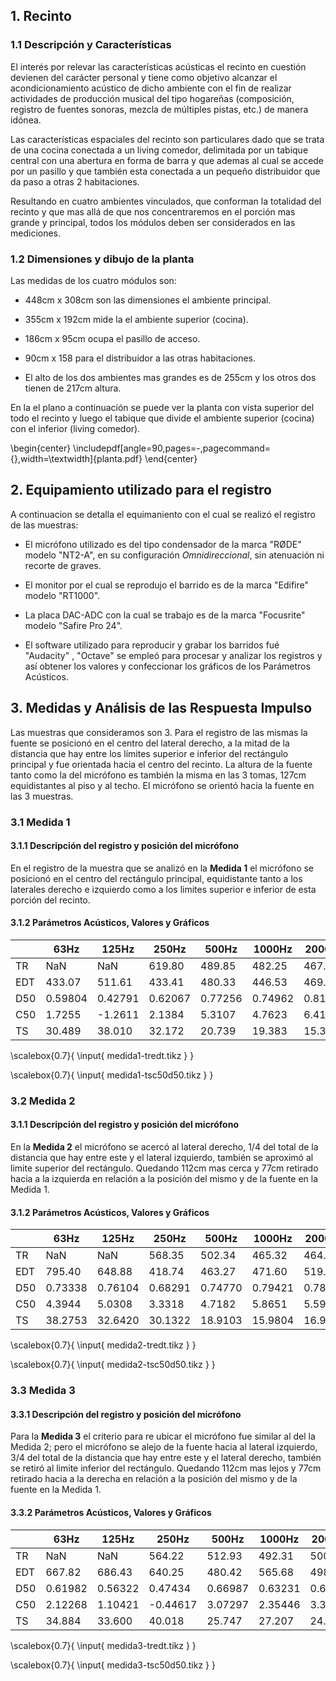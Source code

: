 ## 1. Recinto

### 1.1 Descripción y Características

El interés por relevar las características acústicas el recinto en cuestión
devienen del carácter personal y tiene como objetivo alcanzar el
acondicionamiento acústico de dicho ambiente con el fin de realizar 
actividades de producción musical del tipo hogareñas (composición, registro de
fuentes sonoras, mezcla de múltiples pistas, etc.) de manera idónea.

Las características espaciales del recinto son particulares dado que se trata
de una cocina conectada a un living comedor, delimitada por un tabique central
con una abertura en forma de barra y que ademas al cual se accede por un
pasillo y que también esta conectada a un pequeño distribuidor que da paso a
otras 2 habitaciones.  

Resultando en cuatro ambientes vinculados, que conforman la totalidad del recinto y
que mas allá de que nos concentraremos en el porción mas grande y principal,
todos los módulos deben ser considerados en las mediciones.

### 1.2 Dimensiones y dibujo de la planta

Las medidas de los cuatro módulos son:

* 448cm x 308cm son las dimensiones el ambiente principal.

* 355cm x 192cm mide la el ambiente superior (cocina).

* 186cm x 95cm ocupa el pasillo de acceso.

* 90cm  x 158 para el distribuidor a las otras habitaciones.

* El alto de los dos ambientes mas grandes es de 255cm y los otros dos tienen
  de 217cm altura.

En la el plano a continuación se puede ver la planta con vista superior del
todo el recinto y luego el tabique que divide el ambiente superior (cocina) con el
inferior (living comedor).

\begin{center}
\includepdf[angle=90,pages=-,pagecommand={},width=\textwidth]{planta.pdf}
\end{center}

## 2. Equipamiento utilizado para el registro 

A continuacion se detalla el equimaniento con el cual se realizó el registro de
las muestras: 


* El micrófono utilizado es del tipo condensador de la marca "RØDE" modelo
  "NT2-A", en su configuración *Omnidireccional*, sin atenuación ni recorte de
  graves.

* El monitor por el cual se reprodujo el barrido es de la marca "Edifire" modelo
  "RT1000".

* La placa DAC-ADC con la cual se trabajo es  de la marca "Focusrite" modelo
  "Safire Pro 24".

* El software utilizado para reproducir y grabar los barridos fué "Audacity" ,
  "Octave" se empleó para procesar y analizar los registros y así obtener los
  valores y confeccionar los gráficos de los Parámetros Acústicos. 


## 3. Medidas y Análisis de las Respuesta Impulso

Las muestras que consideramos son 3. Para el registro de las mismas la fuente
se posicionó en el centro del lateral derecho, a la mitad de la distancia que
hay entre los límites superior e inferior del rectángulo principal y fue
orientada hacia el centro del recinto. La altura de la fuente tanto como la del
micrófono es también la misma en las 3 tomas, 127cm equidistantes al piso y al
techo. El micrófono se orientó hacia la fuente en las 3 muestras.
 
### 3.1 Medida 1

#### 3.1.1 Descripción del registro y posición del micrófono

En el registro de la muestra que se analizó en la **Medida 1** el micrófono
se posicionó en el centro del rectángulo principal, equidistante tanto a los
laterales derecho e izquierdo como a los limites superior e inferior de
esta porción del recinto. 

#### 3.1.2 Parámetros Acústicos, Valores y Gráficos 

|     | 63Hz    | 125Hz   | 250Hz   | 500Hz   | 1000Hz  | 2000Hz  | 4000Hz  | 8000Hz  | Promedio |
|-----|---------|---------|---------|---------|---------|---------|---------|---------|----------|
| TR  | NaN     | NaN     | 619.80  |  489.85 | 482.25  | 467.02  | 439.39  | 382.17  | 432.91   |
| EDT | 433.07  | 511.61  | 433.41  |  480.33 | 446.53  | 469.07  | 470.42  | 472.78  | 462.41   |
| D50 | 0.59804 | 0.42791 | 0.62067 |  0.77256| 0.74962 | 0.81429 | 0.82185 | 0.86290 | 0.85169  |
| C50 | 1.7255  |-1.2611  | 2.1384  |  5.3107 | 4.7623  | 6.4195  | 6.6400  | 7.9891  | 7.5910   |
| TS  | 30.489  | 38.010  | 32.172  |  20.739 | 19.383  | 15.357  | 13.732  | 10.000  | 11.170   |

\scalebox{0.7}{
    \input{ medida1-tredt.tikz }
}

\scalebox{0.7}{
    \input{ medida1-tsc50d50.tikz }
}

### 3.2 Medida 2

#### 3.1.1 Descripción del registro y posición del micrófono

En la **Medida 2** el micrófono se acercó al lateral derecho, 1/4 del total de
la distancia que hay entre este y el lateral izquierdo, también se aproximó al
limite superior del rectángulo. Quedando 112cm mas cerca y 77cm retirado hacia
a la izquierda en relación a la posición del mismo y de la fuente en la
Medida 1.


#### 3.1.2 Parámetros Acústicos, Valores y Gráficos 

|     | 63Hz    | 125Hz   | 250Hz   | 500Hz   | 1000Hz  | 2000Hz  | 4000Hz  | 8000Hz  | Promedio |
|-----|---------|---------|---------|---------|---------|---------|---------|---------|----------|
| TR  | NaN     | NaN     | 568.35  | 502.34  | 465.32  | 464.09  | 454.82  | 401.28  | 423.23   | 
| EDT | 795.40  | 648.88  | 418.74  | 463.27  | 471.60  | 519.88  | 496.00  | 362.82  | 409.14   |
| D50 | 0.73338 | 0.76104 | 0.68291 | 0.74770 | 0.79421 | 0.78369 | 0.81667 | 0.89307 | 0.86226  |
| C50 | 4.3944  | 5.0308  | 3.3318  | 4.7182  | 5.8651  | 5.5906  | 6.4882  | 9.2181  | 7.9657   |
| TS  | 38.2753 | 32.6420 | 30.1322 | 18.9103 | 15.9804 | 16.9423 | 14.9980 | 9.6625  | 11.7637  |

\scalebox{0.7}{
    \input{ medida2-tredt.tikz }
}

\scalebox{0.7}{
    \input{ medida2-tsc50d50.tikz }
}

### 3.3 Medida 3

#### 3.3.1 Descripción del registro y posición del micrófono

Para la **Medida 3** el criterio para re ubicar el micrófono fue similar al del la
Medida 2; pero el micrófono se alejo de la fuente hacia al lateral izquierdo,
3/4 del total de la distancia que hay entre este y el lateral derecho, también
se retiró al limite inferior del rectángulo. Quedando 112cm mas lejos y 77cm
retirado hacia a la derecha en relación a la posición del mismo y de la fuente
en la Medida 1.

#### 3.3.2 Parámetros Acústicos, Valores y Gráficos 

|     | 63Hz    | 125Hz   | 250Hz   | 500Hz   | 1000Hz  | 2000Hz  | 4000Hz  | 8000Hz  | Promedio |
|-----|---------|---------|---------|---------|---------|---------|---------|---------|----------|
| TR  | NaN     | NaN     | 564.22  |512.93   | 492.31  | 500.46  | 483.17  | 429.66  | 453.67   |
| EDT | 667.82  | 686.43  | 640.25  |480.42   | 565.68  | 498.18  | 520.45  | 423.67  | 462.59   |
| D50 | 0.61982 | 0.56322 | 0.47434 |0.66987  | 0.63231 | 0.68570 | 0.71619 | 0.75380 | 0.75524  |
| C50 | 2.12268 | 1.10421 | -0.44617|3.07297  | 2.35446 | 3.38795 | 4.01993 | 4.85967 | 4.89338  |
| TS  | 34.884  | 33.600  | 40.018  |25.747   | 27.207  | 24.146  | 22.966  | 18.361  | 18.798   |

\scalebox{0.7}{
    \input{ medida3-tredt.tikz }
}

\scalebox{0.7}{
    \input{ medida3-tsc50d50.tikz }
}
 


